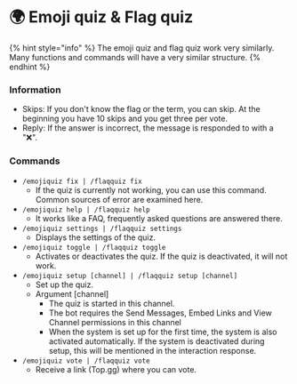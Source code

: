 # 🌍 Emoji quiz & Flag quiz

{% hint style="info" %}
The emoji quiz and flag quiz work very similarly. Many functions and commands will have a very similar structure.
{% endhint %}

### Information

* Skips: If you don't know the flag or the term, you can skip. At the beginning you have 10 skips and you get three per vote.
* Reply: If the answer is incorrect, the message is responded to with a "❌".

### Commands

* `/emojiquiz fix | /flaqquiz fix`
  * If the quiz is currently not working, you can use this command. Common sources of error are examined here.
* `/emojiquiz help | /flaqquiz help`
  * It works like a FAQ, frequently asked questions are answered there.
* `/emojiquiz settings | /flaqquiz settings`
  * Displays the settings of the quiz.
* `/emojiquiz toggle | /flaqquiz toggle`
  * Activates or deactivates the quiz. If the quiz is deactivated, it will not work.
* `/emojiquiz setup [channel] | /flaqquiz setup [channel]`
  * Set up the quiz.
  * Argument \[channel]
    * The quiz is started in this channel.
    * The bot requires the Send Messages, Embed Links and View Channel permissions in this channel
    * When the system is set up for the first time, the system is also activated automatically. If the system is deactivated during setup, this will be mentioned in the interaction response.
* `/emojiquiz vote | /flaqquiz vote`
  * Receive a link (Top.gg) where you can vote.



